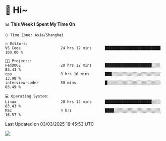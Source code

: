 # 👋 Hi~

<!--START_SECTION:waka-->
📊 **This Week I Spent My Time On** 

```text
🕑︎ Time Zone: Asia/Shanghai

🔥 Editors: 
VS Code                  24 hrs 12 mins      █████████████████████████   100.00 % 

🐱‍💻 Projects: 
FedDOGE                  20 hrs 12 mins      █████████████████████░░░░   83.43 % 
cpp                      3 hrs 10 mins       ███░░░░░░░░░░░░░░░░░░░░░░   13.08 % 
interview-coder          50 mins             █░░░░░░░░░░░░░░░░░░░░░░░░   03.49 % 

💻 Operating System: 
Linux                    20 hrs 12 mins      █████████████████████░░░░   83.43 % 
Mac                      4 hrs               ████░░░░░░░░░░░░░░░░░░░░░   16.57 % 
```


 Last Updated on 03/03/2025 18:45:53 UTC
<!--END_SECTION:waka-->

![](https://komarev.com/ghpvc/?username=lvdongyi&label=Profile%20views&color=0e75b6&style=flat)

<!---
lvdongyi/lvdongyi is a ✨ special ✨ repository because its `README.md` (this file) appears on your GitHub profile.
You can click the Preview link to take a look at your changes.
--->
